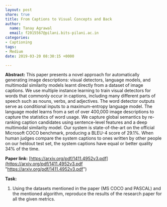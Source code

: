 ```yaml
---
layout: post
share: true
title: From Captions to Visual Concepts and Back
author:
  name: Tanay Agrawal
  email: f2015567@pilani.bits-pilani.ac.in
categories:
- Captioning
tags:
- Medium
date: 2019-03-20 08:30:15 +0000

---
```

**Abstract:** This paper presents a novel approach for automatically generating image descriptions: visual detectors, language models, and multimodal similarity models learnt directly from a dataset of image captions. We use multiple instance learning to train visual detectors for words that commonly occur in captions, including many different parts of speech such as nouns, verbs, and adjectives. The word detector outputs serve as conditional inputs to a maximum-entropy language model. The language model learns from a set of over 400,000 image descriptions to capture the statistics of word usage. We capture global semantics by re-ranking caption candidates using sentence-level features and a deep multimodal similarity model. Our system is state-of-the-art on the official Microsoft COCO benchmark, producing a BLEU-4 score of 29.1%. When human judges compare the system captions to ones written by other people on our heldout test set, the system captions have equal or better quality 34% of the time.

**Paper link:** [https://arxiv.org/pdf/1411.4952v3.pdf](https://arxiv.org/pdf/1411.4952v3.pdf "https://arxiv.org/pdf/1411.4952v3.pdf")

**Task:**

1. Using the datasets mentioned in the paper (MS COCO and PASCAL) and the mentioned algorithm, reproduce the results of the research paper for all the given metrics.